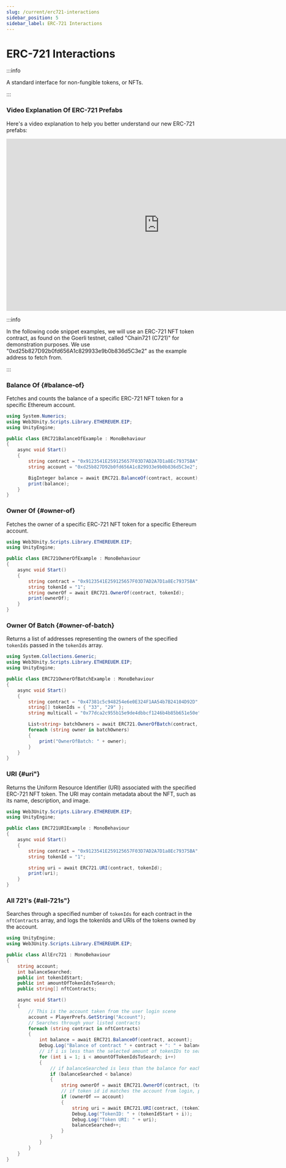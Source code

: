 ```yaml
---
slug: /current/erc721-interactions
sidebar_position: 5
sidebar_label: ERC-721 Interactions
---
```



# ERC-721 Interactions

:::info

A standard interface for non-fungible tokens, or NFTs.

:::

### Video Explanation Of ERC-721 Prefabs

Here's a video explanation to help you better understand our new ERC-721 prefabs:
<iframe width="800" height="450" src="https://www.youtube.com/embed/lfPCldSqaq4?list=PLPn3rQCo3XrP6kFaurgMfMQBsyppYBhqW" title="Interacting With ERC-721 Prefabs On web3.unity v2" frameborder="0" allow="accelerometer; autoplay; clipboard-write; encrypted-media; gyroscope; picture-in-picture; web-share" allowfullscreen></iframe>

:::info

In the following code snippet examples, we will use an ERC-721 NFT token contract, as found on the Goerli testnet, called "Chain721 (C721)" for demonstration purposes. We use "0xd25b827D92b0fd656A1c829933e9b0b836d5C3e2" as the example address to fetch from.

:::

### Balance Of {#balance-of}

Fetches and counts the balance of a specific ERC-721 NFT token for a specific Ethereum account.

```csharp
using System.Numerics;
using Web3Unity.Scripts.Library.ETHEREUEM.EIP;
using UnityEngine;

public class ERC721BalanceOfExample : MonoBehaviour
{
    async void Start()
    {
        string contract = "0x9123541E259125657F03D7AD2A7D1a8Ec79375BA";
        string account = "0xd25b827D92b0fd656A1c829933e9b0b836d5C3e2";

        BigInteger balance = await ERC721.BalanceOf(contract, account);
        print(balance);
    }
}
```

### Owner Of {#owner-of}

Fetches the owner of a specific ERC-721 NFT token for a specific Ethereum account.

```csharp
using Web3Unity.Scripts.Library.ETHEREUEM.EIP;
using UnityEngine;

public class ERC721OwnerOfExample : MonoBehaviour
{
    async void Start()
    {
        string contract = "0x9123541E259125657F03D7AD2A7D1a8Ec79375BA";
        string tokenId = "1";
        string ownerOf = await ERC721.OwnerOf(contract, tokenId);
        print(ownerOf);
    }
}
```

### Owner Of Batch {#owner-of-batch}

Returns a list of addresses representing the owners of the specified `tokenIds` passed in the `tokenIds` array.

```csharp
using System.Collections.Generic;
using Web3Unity.Scripts.Library.ETHEREUEM.EIP;
using UnityEngine;

public class ERC721OwnerOfBatchExample : MonoBehaviour
{
    async void Start()
    {
        string contract = "0x47381c5c948254e6e0E324F1AA54b7B24104D92D";
        string[] tokenIds = { "33", "29" };
        string multicall = "0x77dca2c955b15e9de4dbbcf1246b4b85b651e50e"; // optional: multicall contract https://github.com/makerdao/multicall

        List<string> batchOwners = await ERC721.OwnerOfBatch(contract, tokenIds, multicall);
        foreach (string owner in batchOwners)
        {
            print("OwnerOfBatch: " + owner);
        }
    }
}
```

### URI {#uri"}

Returns the Uniform Resource Identifier (URI) associated with the specified ERC-721 NFT token. The URI may contain metadata about the NFT, such as its name, description, and image.

```csharp
using Web3Unity.Scripts.Library.ETHEREUEM.EIP;
using UnityEngine;

public class ERC721URIExample : MonoBehaviour
{
    async void Start()
    {
        string contract = "0x9123541E259125657F03D7AD2A7D1a8Ec79375BA";
        string tokenId = "1";

        string uri = await ERC721.URI(contract, tokenId);
        print(uri);
    }
}
```

### All 721's {#all-721s"}

Searches through a specified number of `tokenIds` for each contract in the `nftContracts` array, and logs the tokenIds and URIs of the tokens owned by the account.

```csharp
using UnityEngine;
using Web3Unity.Scripts.Library.ETHEREUEM.EIP;

public class AllErc721 : MonoBehaviour
{
    string account;
    int balanceSearched;
    public int tokenIdStart;
    public int amountOfTokenIdsToSearch;
    public string[] nftContracts;

    async void Start()
    {
        // This is the account taken from the user login scene
        account = PlayerPrefs.GetString("Account");
        // Searches through your listed contracts
        foreach (string contract in nftContracts)
        {
            int balance = await ERC721.BalanceOf(contract, account);
            Debug.Log("Balance of contract " + contract + ": " + balance);
            // if i is less than the selected amount of tokenIDs to search, keep searching
            for (int i = 1; i < amountOfTokenIdsToSearch; i++)
            {
                // if balanceSearched is less than the balance for each contract, keep searching
                if (balanceSearched < balance)
                {
                    string ownerOf = await ERC721.OwnerOf(contract, (tokenIdStart + i).ToString());
                    // if token id id matches the account from login, print the tokenID and get the URI
                    if (ownerOf == account)
                    {
                        string uri = await ERC721.URI(contract, (tokenIdStart + i).ToString());
                        Debug.Log("TokenID: " + (tokenIdStart + i));
                        Debug.Log("Token URI: " + uri);
                        balanceSearched++;
                    }
                }
            }
        }
    }
}
```

